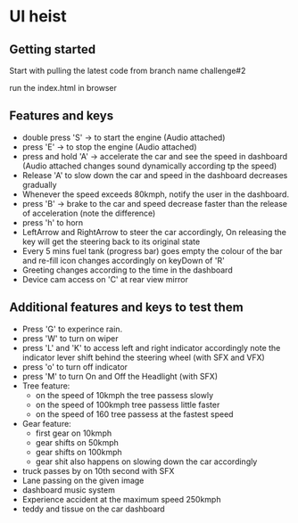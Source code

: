 # UI heist

## Getting started

Start with pulling the latest code from branch name challenge#2

run the index.html in browser

## Features and keys

- double press 'S' -> to start the engine (Audio attached)
- press 'E' -> to stop the engine (Audio attached)
- press and hold 'A' -> accelerate the car and see the speed in dashboard (Audio attached changes sound dynamically according tp the speed)
- Release 'A' to slow down the car and speed in the dashboard decreases gradually
- Whenever the speed exceeds 80kmph, notify the user in the dashboard.
- press 'B' -> brake to the car and speed decrease faster than the release of acceleration (note the difference)
- press 'h' to horn
- LeftArrow and RightArrow to steer the car accordingly, On releasing the key will get the steering back to its original state
- Every 5 mins fuel tank (progress bar) goes empty the colour of the bar and re-fill icon changes accordingly on keyDown of 'R'
- Greeting changes according to the time in the dashboard
- Device cam access on 'C' at rear view mirror


## Additional features and keys to test them

- Press 'G' to experince rain.
- press 'W' to turn on wiper
- press 'L' and 'K' to access left and right indicator accordingly note the indicator lever shift behind the steering wheel (with SFX and VFX)
- press 'o' to turn off indicator
- press 'M' to turn On and Off the Headlight (with SFX)
- Tree feature:
    - on the speed of 10kmph the tree passess slowly
    - on the speed of 100kmph tree passess little faster
    - on the speed of 160 tree passess at the fastest speed
- Gear feature:
    - first gear on 10kmph
    - gear shifts on 50kmph
    - gear shifts on 100kmph
    - gear shit also happens on slowing down the car accordingly
- truck passes by on 10th second with SFX
- Lane passing on the given image
- dashboard music system
- Experience accident at the maximum speed 250kmph
- teddy and tissue on the car dashboard